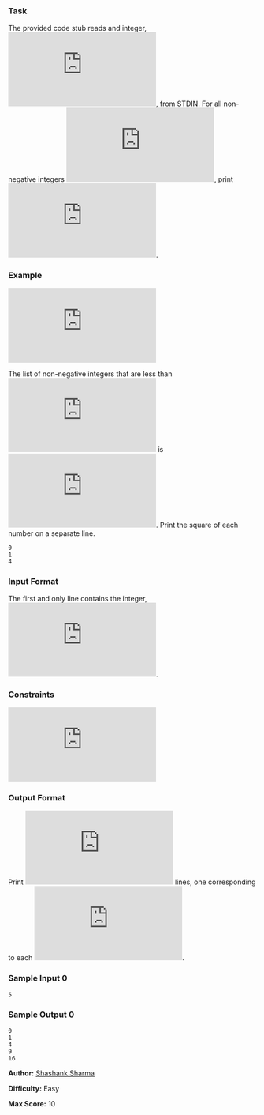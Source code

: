 ### Task

The provided code stub reads and integer, ![equation](https://latex.codecogs.com/gif.latex?n), from STDIN. For all non-negative integers ![equation](https://latex.codecogs.com/gif.latex?i%20%3C%20n), print ![equation](https://latex.codecogs.com/gif.latex?i%5E%7B2%7D).

### Example

![equation](https://latex.codecogs.com/gif.latex?n%20%3D%203)

The list of non-negative integers that are less than ![equation](https://latex.codecogs.com/gif.latex?n%20%3D%203) is ![equation](https://latex.codecogs.com/gif.latex?%5Cbegin%7Bbmatrix%7D%200%2C%201%2C%202%20%5Cend%7Bbmatrix%7D). Print the square of each number on a separate line.

```
0
1
4
```

### Input Format

The first and only line contains the integer, ![equation](https://latex.codecogs.com/gif.latex?n).

### Constraints

![equation](https://latex.codecogs.com/gif.latex?1%20%5Cleq%20n%20%5Cleq%2020)

### Output Format

Print ![equation](https://latex.codecogs.com/gif.latex?n) lines, one corresponding to each ![equation](https://latex.codecogs.com/gif.latex?i).

### Sample Input 0

```
5
```

### Sample Output 0

```
0
1
4
9
16
```

**Author:** [Shashank Sharma](https://www.hackerrank.com/profile/shashank21j)

**Difficulty:** Easy

**Max Score:** 10

